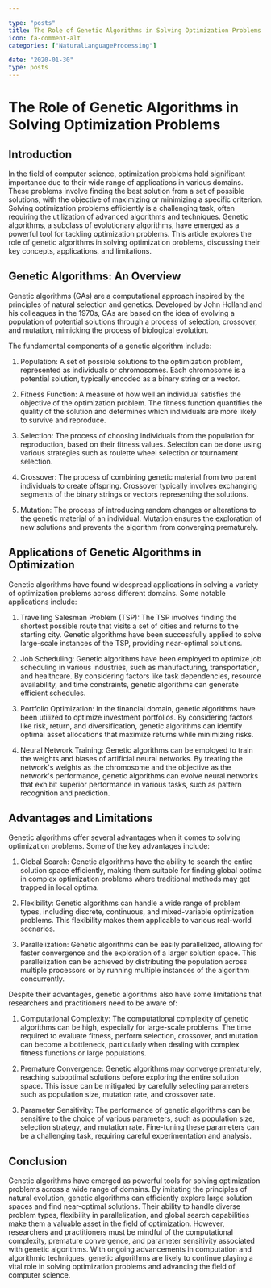 ```yaml
---

type: "posts"
title: The Role of Genetic Algorithms in Solving Optimization Problems
icon: fa-comment-alt
categories: ["NaturalLanguageProcessing"]

date: "2020-01-30"
type: posts
---
```





# The Role of Genetic Algorithms in Solving Optimization Problems

## Introduction

In the field of computer science, optimization problems hold significant importance due to their wide range of applications in various domains. These problems involve finding the best solution from a set of possible solutions, with the objective of maximizing or minimizing a specific criterion. Solving optimization problems efficiently is a challenging task, often requiring the utilization of advanced algorithms and techniques. Genetic algorithms, a subclass of evolutionary algorithms, have emerged as a powerful tool for tackling optimization problems. This article explores the role of genetic algorithms in solving optimization problems, discussing their key concepts, applications, and limitations.

## Genetic Algorithms: An Overview

Genetic algorithms (GAs) are a computational approach inspired by the principles of natural selection and genetics. Developed by John Holland and his colleagues in the 1970s, GAs are based on the idea of evolving a population of potential solutions through a process of selection, crossover, and mutation, mimicking the process of biological evolution.

The fundamental components of a genetic algorithm include:

1. Population: A set of possible solutions to the optimization problem, represented as individuals or chromosomes. Each chromosome is a potential solution, typically encoded as a binary string or a vector.

2. Fitness Function: A measure of how well an individual satisfies the objective of the optimization problem. The fitness function quantifies the quality of the solution and determines which individuals are more likely to survive and reproduce.

3. Selection: The process of choosing individuals from the population for reproduction, based on their fitness values. Selection can be done using various strategies such as roulette wheel selection or tournament selection.

4. Crossover: The process of combining genetic material from two parent individuals to create offspring. Crossover typically involves exchanging segments of the binary strings or vectors representing the solutions.

5. Mutation: The process of introducing random changes or alterations to the genetic material of an individual. Mutation ensures the exploration of new solutions and prevents the algorithm from converging prematurely.

## Applications of Genetic Algorithms in Optimization

Genetic algorithms have found widespread applications in solving a variety of optimization problems across different domains. Some notable applications include:

1. Travelling Salesman Problem (TSP): The TSP involves finding the shortest possible route that visits a set of cities and returns to the starting city. Genetic algorithms have been successfully applied to solve large-scale instances of the TSP, providing near-optimal solutions.

2. Job Scheduling: Genetic algorithms have been employed to optimize job scheduling in various industries, such as manufacturing, transportation, and healthcare. By considering factors like task dependencies, resource availability, and time constraints, genetic algorithms can generate efficient schedules.

3. Portfolio Optimization: In the financial domain, genetic algorithms have been utilized to optimize investment portfolios. By considering factors like risk, return, and diversification, genetic algorithms can identify optimal asset allocations that maximize returns while minimizing risks.

4. Neural Network Training: Genetic algorithms can be employed to train the weights and biases of artificial neural networks. By treating the network's weights as the chromosome and the objective as the network's performance, genetic algorithms can evolve neural networks that exhibit superior performance in various tasks, such as pattern recognition and prediction.

## Advantages and Limitations

Genetic algorithms offer several advantages when it comes to solving optimization problems. Some of the key advantages include:

1. Global Search: Genetic algorithms have the ability to search the entire solution space efficiently, making them suitable for finding global optima in complex optimization problems where traditional methods may get trapped in local optima.

2. Flexibility: Genetic algorithms can handle a wide range of problem types, including discrete, continuous, and mixed-variable optimization problems. This flexibility makes them applicable to various real-world scenarios.

3. Parallelization: Genetic algorithms can be easily parallelized, allowing for faster convergence and the exploration of a larger solution space. This parallelization can be achieved by distributing the population across multiple processors or by running multiple instances of the algorithm concurrently.

Despite their advantages, genetic algorithms also have some limitations that researchers and practitioners need to be aware of:

1. Computational Complexity: The computational complexity of genetic algorithms can be high, especially for large-scale problems. The time required to evaluate fitness, perform selection, crossover, and mutation can become a bottleneck, particularly when dealing with complex fitness functions or large populations.

2. Premature Convergence: Genetic algorithms may converge prematurely, reaching suboptimal solutions before exploring the entire solution space. This issue can be mitigated by carefully selecting parameters such as population size, mutation rate, and crossover rate.

3. Parameter Sensitivity: The performance of genetic algorithms can be sensitive to the choice of various parameters, such as population size, selection strategy, and mutation rate. Fine-tuning these parameters can be a challenging task, requiring careful experimentation and analysis.

## Conclusion

Genetic algorithms have emerged as powerful tools for solving optimization problems across a wide range of domains. By imitating the principles of natural evolution, genetic algorithms can efficiently explore large solution spaces and find near-optimal solutions. Their ability to handle diverse problem types, flexibility in parallelization, and global search capabilities make them a valuable asset in the field of optimization. However, researchers and practitioners must be mindful of the computational complexity, premature convergence, and parameter sensitivity associated with genetic algorithms. With ongoing advancements in computation and algorithmic techniques, genetic algorithms are likely to continue playing a vital role in solving optimization problems and advancing the field of computer science.